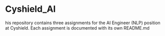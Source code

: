 # Cyshield_AI
his repository contains three assignments for the AI Engineer (NLP) position at Cyshield. Each assignment is documented with its own README.md
